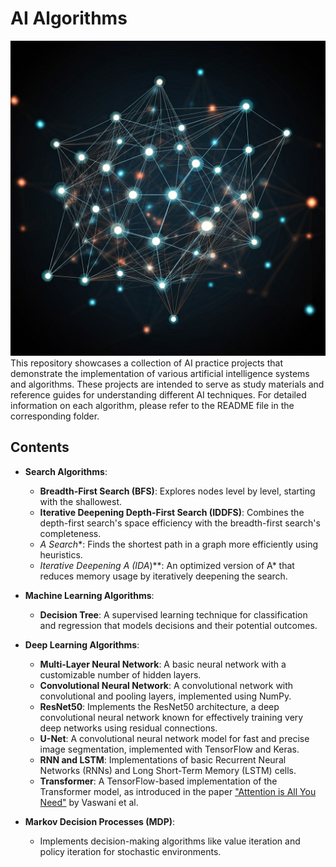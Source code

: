 # AI Algorithms
![Neural Network](/neural-network.jpeg?raw=true "Neural Network")
This repository showcases a collection of AI practice projects that demonstrate the implementation of various artificial intelligence systems and algorithms. These projects are intended to serve as study materials and reference guides for understanding different AI techniques. For detailed information on each algorithm, please refer to the README file in the corresponding folder.

## Contents

- **Search Algorithms**:
  - **Breadth-First Search (BFS)**: Explores nodes level by level, starting with the shallowest.
  - **Iterative Deepening Depth-First Search (IDDFS)**: Combines the depth-first search's space efficiency with the breadth-first search's completeness.
  - **A* Search**: Finds the shortest path in a graph more efficiently using heuristics.
  - **Iterative Deepening A* (IDA*)**: An optimized version of A* that reduces memory usage by iteratively deepening the search.

- **Machine Learning Algorithms**:
  - **Decision Tree**: A supervised learning technique for classification and regression that models decisions and their potential outcomes.

- **Deep Learning Algorithms**:
  - **Multi-Layer Neural Network**: A basic neural network with a customizable number of hidden layers.
  - **Convolutional Neural Network**: A convolutional network with convolutional and pooling layers, implemented using NumPy.
  - **ResNet50**: Implements the ResNet50 architecture, a deep convolutional neural network known for effectively training very deep networks using residual connections.
  - **U-Net**: A convolutional neural network model for fast and precise image segmentation, implemented with TensorFlow and Keras.
  - **RNN and LSTM**: Implementations of basic Recurrent Neural Networks (RNNs) and Long Short-Term Memory (LSTM) cells.
  - **Transformer**: A TensorFlow-based implementation of the Transformer model, as introduced in the paper ["Attention is All You Need"](https://arxiv.org/abs/1706.03762) by Vaswani et al.

- **Markov Decision Processes (MDP)**:
  - Implements decision-making algorithms like value iteration and policy iteration for stochastic environments.